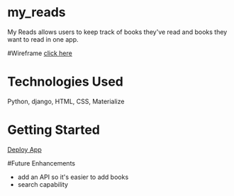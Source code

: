 # my_reads

My Reads allows users to keep track of books they've read and books they want to read in one app. 

#Wireframe
[click here](https://www.figma.com/file/mMI8vqiPBrGQPcLxu2Q4EY/Untitled)

# Technologies Used
Python, django, HTML, CSS, Materialize

# Getting Started
[Deploy App](https://stark-dawn-97514.herokuapp.com/)

#Future Enhancements
* add an API so it's easier to add books
* search capability
